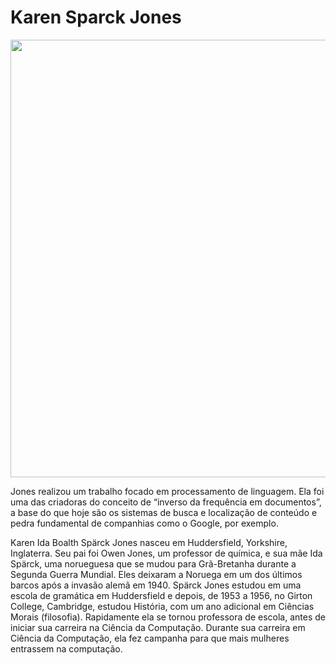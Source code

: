 # Karen Sparck Jones

<p  align="center">
<img  src="https://imagens.canaltech.com.br/125755.213561-Karen-Sparck-Jones.jpg"  heigth="100"  width="700"/>
<p/>

Jones realizou um trabalho focado em processamento de linguagem. Ela foi uma das criadoras do conceito de “inverso da frequência em documentos”, a base do que hoje são os sistemas de busca e localização de conteúdo e pedra fundamental de companhias como o Google, por exemplo.

Karen Ida Boalth Spärck Jones nasceu em Huddersfield, Yorkshire, Inglaterra. Seu pai foi Owen Jones, um professor de química, e sua mãe Ida Spärck, uma norueguesa que se mudou para Grã-Bretanha durante a Segunda Guerra Mundial. Eles deixaram a Noruega em um dos últimos barcos após a invasão alemã em 1940. Spärck Jones estudou em uma escola de gramática em Huddersfield e depois, de 1953 a 1956, no Girton College, Cambridge, estudou História, com um ano adicional em Ciências Morais (filosofia). Rapidamente ela se tornou professora de escola, antes de iniciar sua carreira na Ciência da Computação. Durante sua carreira em Ciência da Computação, ela fez campanha para que mais mulheres entrassem na computação.
